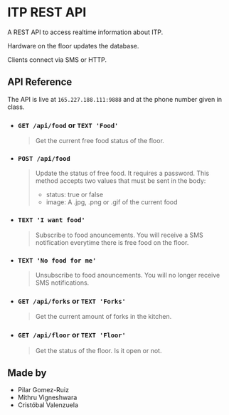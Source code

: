 # ITP REST API

A REST API to access realtime information about ITP. 

Hardware on the floor updates the database.

Clients connect via SMS or HTTP.

## API Reference

The API is live at `165.227.188.111:9888` and at the phone number given in class.

- ### `GET /api/food` or `TEXT 'Food'`

  > Get the current free food status of the floor.

- ### `POST /api/food`

  > Update the status of free food. It requires a password. This method accepts two values that must be sent in the body:
  > - status: true or false
  > - image: A .jpg, .png or .gif of the current food

- ### `TEXT 'I want food'`

  > Subscribe to food anouncements. You will receive a SMS notification everytime there is free food on the floor.

- ### `TEXT 'No food for me'`

  > Unsubscribe to food anouncements. You will no longer receive SMS notifications.

- ### `GET /api/forks` or `TEXT 'Forks'`

  > Get the current amount of forks in the kitchen.

- ### `GET /api/floor` or `TEXT 'Floor'`

  > Get the status of the floor. Is it open or not.
  
## Made by
- Pilar Gomez-Ruiz
- Mithru Vigneshwara
- Cristóbal Valenzuela